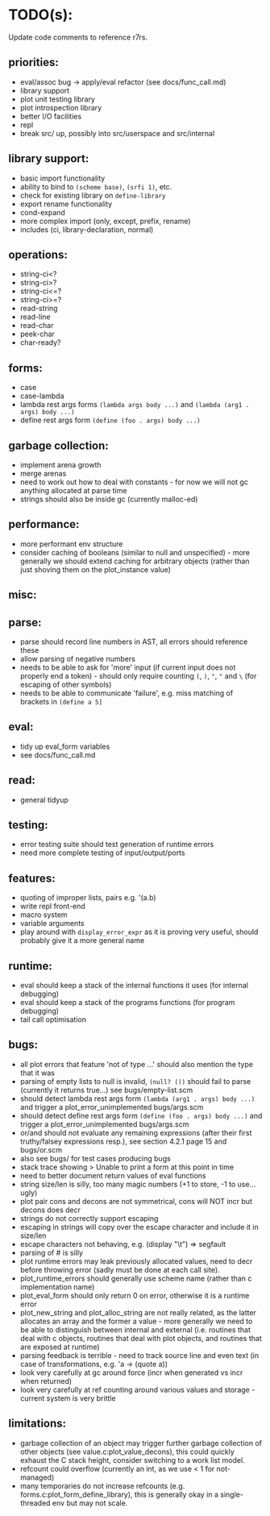TODO(s):
=====

Update code comments to reference r7rs.

priorities:
-----------
* eval/assoc bug -> apply/eval refactor (see docs/func_call.md)
* library support
* plot unit testing library
* plot introspection library
* better I/O facilities
* repl
* break src/ up, possibly into src/userspace and src/internal

library support:
----------------
* basic import functionality
* ability to bind to `(scheme base)`, `(srfi 1)`, etc.
* check for existing library on `define-library`
* export rename functionality
* cond-expand
* more complex import (only, except, prefix, rename)
* includes (ci, library-declaration, normal)

operations:
-----------
* string-ci<?
* string-ci>?
* string-ci<=?
* string-ci>=?
* read-string
* read-line
* read-char
* peek-char
* char-ready?

forms:
------
* case
* case-lambda
* lambda rest args forms `(lambda args body ...)` and `(lambda (arg1 . args) body ...)`
* define rest args form `(define (foo . args) body ...)`

garbage collection:
-------------------
* implement arena growth
* merge arenas
* need to work out how to deal with constants - for now we will not gc anything allocated at parse time
* strings should also be inside gc (currently malloc-ed)

performance:
------------
* more performant env structure
* consider caching of booleans (similar to null and unspecified) - more generally we should extend caching for arbitrary objects (rather than just shoving them on the plot_instance value)

misc:
-----

parse:
------
* parse should record line numbers in AST, all errors should reference these
* allow parsing of negative numbers
* needs to be able to ask for 'more' input (if current input does not properly end a token) - should only require counting `(`, `)`, `"`, `"` and `\` (for escaping of other symbols)
* needs to be able to communicate 'failure', e.g. miss matching of brackets in `(define a 5]`

eval:
-----
* tidy up eval_form variables
* see docs/func_call.md

read:
-----
* general tidyup

testing:
--------
* error testing suite should test generation of runtime errors
* need more complete testing of input/output/ports

features:
---------
* quoting of improper lists, pairs e.g. '(a.b)
* write repl front-end
* macro system
* variable arguments
* play around with `display_error_expr` as it is proving very useful, should probably give it a more general name

runtime:
---------
* eval should keep a stack of the internal functions it uses (for internal debugging)
* eval should keep a stack of the programs functions (for program debugging)
* tail call optimisation

bugs:
-----
* all plot errors that feature 'not of type ...' should also mention the type that it was
* parsing of empty lists to null is invalid, `(null? ())` should fail to parse (currently it returns true...) see bugs/empty-list.scm
* should detect lambda rest args form `(lambda (arg1 . args) body ...)` and trigger a plot_error_unimplemented bugs/args.scm
* should detect define rest args form `(define (foo . args) body ...)` and trigger a plot_error_unimplemented bugs/args.scm
* or/and should not evaluate any remaining expressions (after their first truthy/falsey expressions resp.), see section 4.2.1 page 15 and bugs/or.scm
* also see bugs/ for test cases producing bugs
* stack trace showing > Unable to print a form at this point in time
* need to better document return values of eval functions
* string size/len is silly, too many magic numbers (+1 to store, -1 to use... ugly)
* plot pair cons and decons are not symmetrical, cons will NOT incr but decons does decr
* strings do not correctly support escaping
* escaping in strings will copy over the escape character and include it in size/len
* escape characters not behaving, e.g. (display "\t") => segfault
* parsing of # is silly
* plot runtime errors may leak previously allocated values, need to decr before throwing error (sadly must be done at each call site).
* plot_runtime_errors should generally use scheme name (rather than c implementation name)
* plot_eval_form should only return 0 on error, otherwise it is a runtime error
* plot_new_string and plot_alloc_string are not really related, as the latter allocates an array and the former a value - more generally we need to be able to distinguish between internal and external (i.e. routines that deal with c objects, routines that deal with plot objects, and routines that are exposed at runtime)
* parsing feedback is terrible - need to track source line and even text (in case of transformations, e.g. 'a -> (quote a))
* look very carefully at gc around force (incr when generated vs incr when returned)
* look very carefully at ref counting around various values and storage - current system is very brittle

limitations:
------------
* garbage collection of an object may trigger further garbage collection of other objects (see value.c:plot_value_decons), this could quickly exhaust the C stack height, consider switching to a work list model.
* refcount could overflow (currently an int, as we use < 1 for not-managed)
* many temporaries do not increase refcounts (e.g. forms.c:plot_form_define_library), this is generally okay in a single-threaded env but may not scale.

